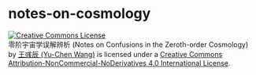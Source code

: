 # notes-on-cosmology

<a rel="license" href="http://creativecommons.org/licenses/by-nc-nd/4.0/"><img alt="Creative Commons License" style="border-width:0" src="https://i.creativecommons.org/l/by-nc-nd/4.0/88x31.png" /></a><br /><span xmlns:dct="http://purl.org/dc/terms/" href="http://purl.org/dc/dcmitype/Text" property="dct:title" rel="dct:type">零阶宇宙学误解辨析 (Notes on Confusions in the Zeroth-order Cosmology)</span> by <a xmlns:cc="http://creativecommons.org/ns#" href="https://github.com/ycwang-hello/notes-on-cosmology" property="cc:attributionName" rel="cc:attributionURL">王彧辰 (Yu-Chen Wang)</a> is licensed under a <a rel="license" href="http://creativecommons.org/licenses/by-nc-nd/4.0/">Creative Commons Attribution-NonCommercial-NoDerivatives 4.0 International License</a>.
